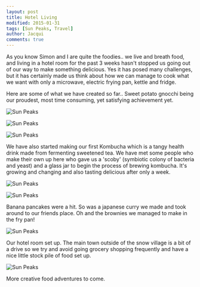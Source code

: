 ```yaml
---
layout: post
title: Hotel Living
modified: 2015-01-31
tags: [Sun Peaks, Travel]
author: Jacqui
comments: true
---
```


As you know Simon and I are quite the foodies.. we live and breath food, and living in a hotel room for the past 3 weeks hasn't stopped us going out of our way to make something delicious. Yes it has posed many challenges, but it has certainly made us think about how we can manage to cook what we want with only a microwave, electric frying pan, kettle and fridge. 

Here are some of what we have created so far.. Sweet potato gnocchi being our proudest, most time consuming, yet satisfying achievement yet. 

![Sun Peaks](../images/IMG_3452.jpg)

![Sun Peaks](../images/IMG_3455.jpg)

![Sun Peaks](../images/IMG_3466.jpg)

We have also started making our first Kombucha which is a tangy health drink made from fermenting sweetened tea. We have met some people who make their own up here who gave us a 'scoby' (symbiotic colony of bacteria and yeast) and a glass jar to begin the process of brewing kombucha. It's growing and changing and also tasting delicious after only a week. 

![Sun Peaks](../images/IMG_3505.jpg)

![Sun Peaks](../images/IMG_3507.jpg)

Banana pancakes were a hit. So was a japanese curry we made and took around to our friends place. Oh and the brownies we managed to make in the fry pan!

![Sun Peaks](../images/IMG_3476.jpg)

Our hotel room set up. The main town outside of the snow village is a bit of a drive so we try and avoid going grocery shopping frequently and have a nice little stock pile of food set up.

![Sun Peaks](../images/IMG_3469.jpg)


More creative food adventures to come.
